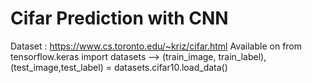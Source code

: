 ﻿# Cifar Prediction with CNN

Dataset : https://www.cs.toronto.edu/~kriz/cifar.html
Available on from tensorflow.keras import datasets --> (train_image, train_label),(test_image,test_label) = datasets.cifar10.load_data()
